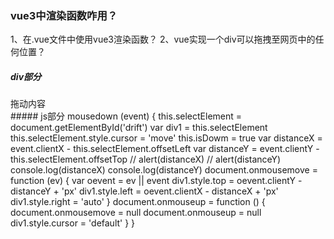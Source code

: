 ###  vue3中渲染函数咋用？
1、在.vue文件中使用vue3渲染函数？
2、vue实现一个div可以拖拽至网页中的任何位置？
##### div部分
<div class="anbaoxinxi" id="drift" @mousedown="mousedown">
 拖动内容
</div>
##### js部分
mousedown (event) {
      this.selectElement = document.getElementById('drift')
      var div1 = this.selectElement
      this.selectElement.style.cursor = 'move'
      this.isDowm = true
      var distanceX = event.clientX - this.selectElement.offsetLeft
      var distanceY = event.clientY - this.selectElement.offsetTop
      // alert(distanceX)
      // alert(distanceY)
      console.log(distanceX)
      console.log(distanceY)
      document.onmousemove = function (ev) {
        var oevent = ev || event
        div1.style.top = oevent.clientY - distanceY + 'px'
        div1.style.left = oevent.clientX - distanceX + 'px'
        div1.style.right = 'auto'
      }
      document.onmouseup = function () {
        document.onmousemove = null
        document.onmouseup = null
        div1.style.cursor = 'default'
      }
    }



